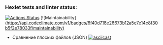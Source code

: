 ### Hexlet tests and linter status:
[![Actions Status](https://github.com/volkov-timofey/python-project-50/workflows/hexlet-check/badge.svg)](https://github.com/volkov-timofey/python-project-50/actions)
[![Maintainability]
[(https://api.codeclimate.com/v1/badges/6f40d718e26673b12a5e7e14c8f30b5f2e78033f/maintainability)](https://codeclimate.com/github/volkov-timofey/python-project-50/maintainability)



+ Сравнение плоских файлов (JSON)
[![asciicast](https://asciinema.org/a/3HSyJaZdrHssu1aG0sqqaQhyC.svg)](https://asciinema.org/a/3HSyJaZdrHssu1aG0sqqaQhyC)